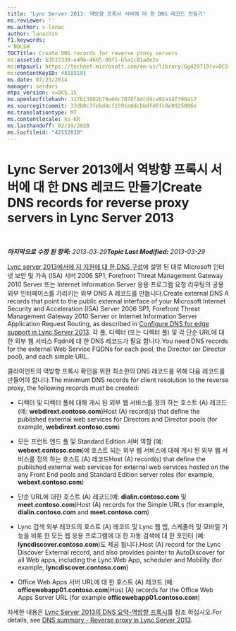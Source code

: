 ```yaml
---
title: 'Lync Server 2013: 역방향 프록시 서버에 대 한 DNS 레코드 만들기'
ms.reviewer: ''
ms.author: v-lanac
author: lanachin
f1.keywords:
- NOCSH
TOCTitle: Create DNS records for reverse proxy servers
ms:assetid: b3513339-e49b-4665-80f1-b5a1c81a0e2e
ms:mtpsurl: https://technet.microsoft.com/en-us/library/Gg429719(v=OCS.15)
ms:contentKeyID: 48185181
ms.date: 07/23/2014
manager: serdars
mtps_version: v=OCS.15
ms.openlocfilehash: 117b13802b79a66c7078f8dcd9ca92a14f390a17
ms.sourcegitcommit: 33db8c7febd4cf1591e8dcbbdfd6fc8e8925896e
ms.translationtype: MT
ms.contentlocale: ko-KR
ms.lasthandoff: 02/19/2020
ms.locfileid: "42152010"
---
```

<div data-xmlns="http://www.w3.org/1999/xhtml">

<div class="topic" data-xmlns="http://www.w3.org/1999/xhtml" data-msxsl="urn:schemas-microsoft-com:xslt" data-cs="http://msdn.microsoft.com/">

<div data-asp="https://msdn2.microsoft.com/asp">

# <a name="create-dns-records-for-reverse-proxy-servers-in-lync-server-2013"></a><span data-ttu-id="0da45-102">Lync Server 2013에서 역방향 프록시 서버에 대 한 DNS 레코드 만들기</span><span class="sxs-lookup"><span data-stu-id="0da45-102">Create DNS records for reverse proxy servers in Lync Server 2013</span></span>

</div>

<div id="mainSection">

<div id="mainBody">

<span> </span>

<span data-ttu-id="0da45-103">_**마지막으로 수정 된 항목:** 2013-03-29_</span><span class="sxs-lookup"><span data-stu-id="0da45-103">_**Topic Last Modified:** 2013-03-29_</span></span>

<span data-ttu-id="0da45-104">[Lync server 2013에서에 지 지원에 대 한 DNS 구성](lync-server-2013-configure-dns-for-edge-support.md)에 설명 된 대로 Microsoft 인터넷 보안 및 가속 (ISA) 서버 2006 SP1, Forefront Threat Management Gateway 2010 Server 또는 Internet Information Server 응용 프로그램 요청 라우팅의 공용 외부 인터페이스를 가리키는 외부 DNS A 레코드를 만듭니다.</span><span class="sxs-lookup"><span data-stu-id="0da45-104">Create external DNS A records that point to the public external interface of your Microsoft Internet Security and Acceleration (ISA) Server 2006 SP1, Forefront Threat Management Gateway 2010 Server or Internet Information Server Application Request Routing, as described in [Configure DNS for edge support in Lync Server 2013](lync-server-2013-configure-dns-for-edge-support.md).</span></span> <span data-ttu-id="0da45-105">각 풀, 디렉터 (또는 디렉터 풀) 및 각 단순 URL에 대 한 외부 웹 서비스 Fqdn에 대 한 DNS 레코드가 필요 합니다.</span><span class="sxs-lookup"><span data-stu-id="0da45-105">You need DNS records for the external Web Service FQDNs for each pool, the Director (or Director pool), and each simple URL.</span></span>

<span data-ttu-id="0da45-106">클라이언트의 역방향 프록시 확인을 위한 최소한의 DNS 레코드를 위해 다음 레코드를 만들어야 합니다.</span><span class="sxs-lookup"><span data-stu-id="0da45-106">The minimum DNS records for client resolution to the reverse proxy, the following records must be created:</span></span>

  - <span data-ttu-id="0da45-107">디렉터 및 디렉터 풀에 대해 게시 된 외부 웹 서비스를 정의 하는 호스트 (A) 레코드 (예: **webdirext.contoso.com**)</span><span class="sxs-lookup"><span data-stu-id="0da45-107">Host (A) record(s) that define the published external web services for Directors and Director pools (for example, **webdirext.contoso.com**)</span></span>

  - <span data-ttu-id="0da45-108">모든 프런트 엔드 풀 및 Standard Edition 서버 역할 (예: **webext.contoso.com**)에 호스트 되는 외부 웹 서비스에 대해 게시 된 외부 웹 서비스를 정의 하는 호스트 (A) 레코드</span><span class="sxs-lookup"><span data-stu-id="0da45-108">Host (A) record(s) that define the published external web services for external web services hosted on the any Front End pools and Standard Edition server roles (for example, **webext.contoso.com**)</span></span>

  - <span data-ttu-id="0da45-109">단순 URL에 대한 호스트 (A) 레코드(예: **dialin.contoso.com** 및 **meet.contoso.com**)</span><span class="sxs-lookup"><span data-stu-id="0da45-109">Host (A) records for the Simple URLs (for example, **dialin.contoso.com** and **meet.contoso.com**)</span></span>

  - <span data-ttu-id="0da45-110">Lync 검색 외부 레코드의 호스트 (A) 레코드 및 Lync 웹 앱, 스케줄러 및 모바일 기능을 비롯 한 모든 웹 응용 프로그램에 대 한 자동 검색에 대 한 포인터 (예: **lyncdiscover.contoso.com**)도 제공 됩니다.</span><span class="sxs-lookup"><span data-stu-id="0da45-110">Host (A) record for the Lync Discover External record, and also provides pointer to AutoDiscover for all Web apps, including the Lync Web App, scheduler and Mobility (for example, **lyncdiscover.contoso.com**)</span></span>

  - <span data-ttu-id="0da45-111">Office Web Apps 서버 URL에 대 한 호스트 (A) 레코드 (예: **officewebapp01.contoso.com**)</span><span class="sxs-lookup"><span data-stu-id="0da45-111">Host (A) records for the Office Web Apps Server URL (for example **officewebapp01.contoso.com**)</span></span>

<span data-ttu-id="0da45-112">자세한 내용은 [Lync Server 2013의 DNS 요약-역방향 프록시](lync-server-2013-dns-summary-reverse-proxy.md)를 참조 하십시오.</span><span class="sxs-lookup"><span data-stu-id="0da45-112">For details, see [DNS summary - Reverse proxy in Lync Server 2013](lync-server-2013-dns-summary-reverse-proxy.md).</span></span>

</div>

<span> </span>

</div>

</div>

</div>

